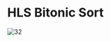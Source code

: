 # HLS Bitonic Sort

![32](https://user-images.githubusercontent.com/59019060/221338101-2efa3621-4b0b-49c4-ab0c-8224b37cd12c.png)
